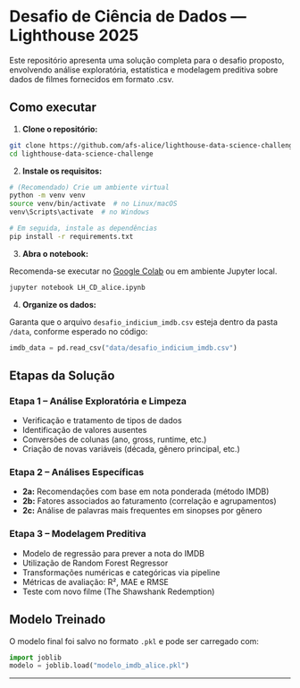# Desafio de Ciência de Dados — Lighthouse 2025

Este repositório apresenta uma solução completa para o desafio proposto, envolvendo análise exploratória, estatística e modelagem preditiva sobre dados de filmes fornecidos em formato .csv.

## Como executar

1. **Clone o repositório:**

```bash
git clone https://github.com/afs-alice/lighthouse-data-science-challenge.git
cd lighthouse-data-science-challenge
```

2. **Instale os requisitos:**

```bash
# (Recomendado) Crie um ambiente virtual
python -m venv venv
source venv/bin/activate  # no Linux/macOS
venv\Scripts\activate  # no Windows

# Em seguida, instale as dependências
pip install -r requirements.txt
```

3. **Abra o notebook:**

Recomenda-se executar no [Google Colab](https://colab.research.google.com/) ou em ambiente Jupyter local.

```bash
jupyter notebook LH_CD_alice.ipynb
```

4. **Organize os dados:**

Garanta que o arquivo `desafio_indicium_imdb.csv` esteja dentro da pasta `/data`, conforme esperado no código:

```python
imdb_data = pd.read_csv("data/desafio_indicium_imdb.csv")
```


## Etapas da Solução

### Etapa 1 – Análise Exploratória e Limpeza
- Verificação e tratamento de tipos de dados
- Identificação de valores ausentes
- Conversões de colunas (ano, gross, runtime, etc.)
- Criação de novas variáveis (década, gênero principal, etc.)

### Etapa 2 – Análises Específicas
- **2a:** Recomendações com base em nota ponderada (método IMDB)
- **2b:** Fatores associados ao faturamento (correlação e agrupamentos)
- **2c:** Análise de palavras mais frequentes em sinopses por gênero

### Etapa 3 – Modelagem Preditiva
- Modelo de regressão para prever a nota do IMDB
- Utilização de Random Forest Regressor
- Transformações numéricas e categóricas via pipeline
- Métricas de avaliação: R², MAE e RMSE
- Teste com novo filme (The Shawshank Redemption)


## Modelo Treinado

O modelo final foi salvo no formato `.pkl` e pode ser carregado com:

```python
import joblib
modelo = joblib.load("modelo_imdb_alice.pkl")
```

---


